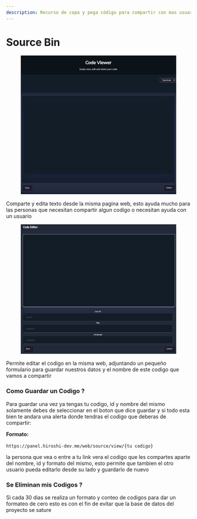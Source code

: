 ```yaml
---
description: Recurso de copa y pega código para compartir con mas usuarios
---
```


# Source Bin

<figure><img src="../.gitbook/assets/image (3).png" alt=""><figcaption></figcaption></figure>

Comparte y edita texto desde la misma pagina web, esto ayuda mucho para las personas que necesitan compartir algun codigo o necesitan ayuda con un usuario&#x20;

<figure><img src="../.gitbook/assets/image (5).png" alt=""><figcaption></figcaption></figure>

Permite editar el codigo en la misma web, adjuntando un pequeño formulario para guardar nuestros datos y el nombre de este codigo que vamos a compartir

### Como Guardar un Codigo ?

Para guardar una vez ya tengas tu codigo, id y nombre del mismo solamente debes de seleccionar en el boton que dice guardar y si todo esta bien te andara una alerta donde tendras el codigo que deberas de compartir:

**Formato:**

`https://panel.hiroshi-dev.me/web/source/view/{tu codigo}`

la persona que vea o entre a tu link vera el codigo que les compartes aparte del nombre, id y formato del mismo, esto permite que tambien el otro usuario pueda editarlo desde su lado y guardarlo de nuevo

### Se Eliminan mis Codigos ?

Si cada 30 dias se realiza un formato y conteo de codigos para dar un formateo de cero esto es con el fin de evitar que la base de datos del proyecto se sature&#x20;
